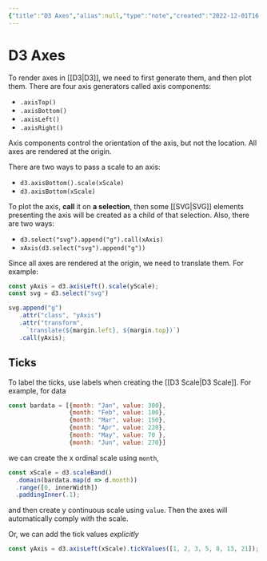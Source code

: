 ```yaml
---
{"title":"D3 Axes","alias":null,"type":"note","created":"2022-12-01T16:35:19","modified":"2022-12-01T20:13:33","dg-publish":true,"sup":["D3 Axes.md/d3"],"state":"done","permalink":"/d3-axes/","dgPassFrontmatter":true,"updated":"2022-12-01T20:13:33"}
---
```



# D3 Axes

To render axes in [[D3\|D3]], we need to first generate them, and then plot them.
There are four axis generators called axis components:

- `.axisTop()`
- `.axisBottom()`
- `.axisLeft()`
- `.axisRight()`

Axis components control the orientation of the axis, but not the location. All axes are rendered at the origin.

There are two ways to pass a scale to an axis:

- `d3.axisBottom().scale(xScale)`
- `d3.axisBottom(xScale)`

To plot the axis, **call** it on **a selection**, then some [[SVG\|SVG]] elements presenting the axis will be created as a child of that selection. Also, there are two ways:

- `d3.select("svg").append("g").call(xAxis)`
- `xAxis(d3.select("svg").append("g"))`

Since all axes are rendered at the origin, we need to translate them. For example:

```js
const yAxis = d3.axisLeft().scale(yScale);
const svg = d3.select("svg")

svg.append("g")
   .attr("class", "yAxis")
   .attr("transform",
     `translate(${margin.left}, ${margin.top})`)
   .call(yAxis);
```

## Ticks

To label the ticks, use labels when creating the [[D3 Scale\|D3 Scale]]. For example, for data

```js
const bardata = [{month: "Jan", value: 300},
                 {month: "Feb", value: 100},
                 {month: "Mar", value: 150},
                 {month: "Apr", value: 220},
                 {month: "May", value: 70 },
                 {month: "Jun", value: 270}]
```

we can create the x ordinal scale using `month`,

```js
const xScale = d3.scaleBand()
  .domain(bardata.map(d => d.month))
  .range([0, innerWidth])
  .paddingInner(.1);
```

and then create y continuous scale using `value`. Then the axes will automatically comply with the scale.

Or, we can add the tick values *explicitly*

```js
const yAxis = d3.axisLeft(xScale).tickValues([1, 2, 3, 5, 8, 13, 21]);
```
